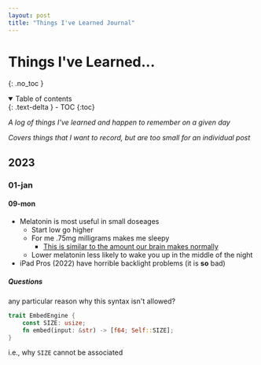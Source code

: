 ```yaml
---
layout: post
title: "Things I've Learned Journal"
---
```


# Things I've Learned...
{: .no_toc }

<details open markdown="block">
  <summary>
    Table of contents
  </summary>
  {: .text-delta }
- TOC
{:toc}
</details>

_A log of things I've learned and happen to remember on a given day_

_Covers things that I want to record, but are too small for an individual post_

## 2023

### 01-jan

#### 09-mon

- Melatonin is most useful in small doseages 
  - Start low go higher
  - For me .75mg milligrams makes me sleepy
    - [This is similar to the amount our brain makes normally](https://symphonynaturalhealth.com/blogs/blog/melatonin-used-for-more-than-sleep-related-issues-and-why-less-is-more-when-it-comes-to-dose)
  - Lower melatonin less likely to wake you up in the middle of the night
- iPad Pros (2022) have horrible backlight problems (it is **so** bad)

##### Questions 

any particular reason why this syntax isn't allowed?
```rust
trait EmbedEngine {
    const SIZE: usize;
    fn embed(input: &str) -> [f64; Self::SIZE];
}
```
i.e., why `SIZE` cannot be associated